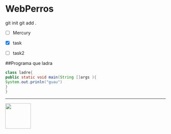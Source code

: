 # WebPerros
git init 
git add .


- [ ] Mercury
- [x] task
- [ ] task2 


##Programa que ladra 

```java
class ladre{
public static void main(String []args ){
System.out.prinln("guau")
}
}
```
---
<img width="80px" src="https://estaticos.muyinteresante.es/media/cache/1140x_thumb/uploads/images/gallery/59bbb29c5bafe878503c9872/husky-siberiano-bosque.jpg">

